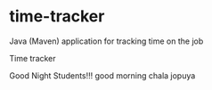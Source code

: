 # time-tracker
Java (Maven) application for tracking time on the job

Time tracker

Good Night Students!!!
good morning
chala jopuya
